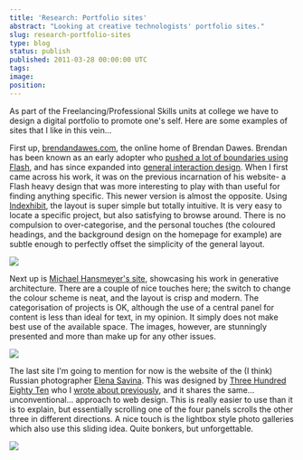 ```yaml
---
title: 'Research: Portfolio sites'
abstract: "Looking at creative technologists' portfolio sites."
slug: research-portfolio-sites
type: blog
status: publish
published: 2011-03-28 00:00:00 UTC
tags: 
image: 
position: 
---
```


As part of the Freelancing/Professional Skills units at college we have
to design a digital portfolio to promote one's self. Here are some
examples of sites that I like in this vein...

First up, [brendandawes.com][1], the online home of
Brendan Dawes. Brendan has been known as an early adopter who [pushed a
lot of boundaries using Flash][2], and has since
expanded into [general interaction design][3]. When I
first came across his work, it was on the previous incarnation of his
website- a Flash heavy design that was more interesting to play with
than useful for finding anything specific. This newer version is almost
the opposite. Using [Indexhibit][4], the layout is
super simple but totally intuitive. It is very easy to locate a specific
project, but also satisfying to browse around. There is no compulsion to
over-categorise, and the personal touches (the coloured headings, and
the background design on the homepage for example) are subtle enough to
perfectly offset the simplicity of the general layout.

[![](https://velvetkevorkian.files.wordpress.com/2011/03/dawes1.jpg)][5]

Next up is [Michael Hansmeyer's site][6], showcasing
his work in generative architecture. There are a couple of nice touches
here; the switch to change the colour scheme is neat, and the layout is
crisp and modern. The categorisation of projects is OK, although the use
of a central panel for content is less than ideal for text, in my
opinion. It simply does not make best use of the available space. The
images, however, are stunningly presented and more than make up for any
other issues.

[![](https://velvetkevorkian.files.wordpress.com/2011/03/hans1.jpg)][7]

The last site I'm going to mention for now is the website of the (I
think) Russian photographer [Elena Savina][8]. This
was designed by [Three Hundred Eighty Ten][9] who I
[wrote about previously](/blog/net-art-research-pt-i-the389-com/), and
it shares the same... unconventional... approach to web design. This is
really easier to use than it is to explain, but essentially scrolling
one of the four panels scrolls the other three in different directions.
A nice touch is the lightbox style photo galleries which also use this
sliding idea. Quite bonkers, but unforgettable.

[![](https://velvetkevorkian.files.wordpress.com/2011/03/389.jpg)][10]



[1]: http://www.brendandawes.com/
[2]: http://www.brendandawes.com/project/new-masters-of-flash/
[3]: http://www.brendandawes.com/project/analog-in-digital-out/
[4]: http://www.indexhibit.org/
[5]: https://velvetkevorkian.files.wordpress.com/2011/03/dawes1.jpg
[6]: https://www.michael-hansmeyer.com/news.html?screenSize=1&color=1
[7]: http://velvetkevorkian.files.wordpress.com/2011/03/hans1.jpg
[8]: http://www.sisterjezz.com/en#/photography/
[9]: http://the389.com/
[10]: https://velvetkevorkian.files.wordpress.com/2011/03/389.jpg
